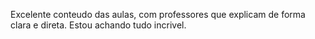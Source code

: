 Excelente conteudo das aulas, com professores que explicam de forma clara e direta. Estou achando tudo incrivel.